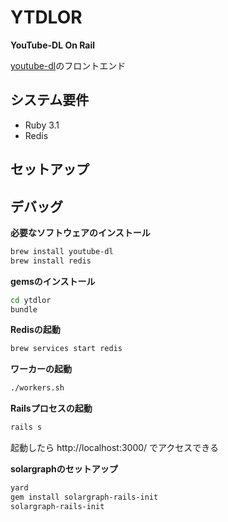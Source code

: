 # YTDLOR

**YouTube-DL On Rail**

[youtube-dl](https://github.com/ytdl-org/youtube-dl)のフロントエンド


## システム要件

- Ruby 3.1
- Redis

## セットアップ


## デバッグ

**必要なソフトウェアのインストール**

```sh
brew install youtube-dl
brew install redis
```

**gemsのインストール**

```sh
cd ytdlor
bundle
```

**Redisの起動**

```sh
brew services start redis
```

**ワーカーの起動**

```sh
./workers.sh
```

**Railsプロセスの起動**

```sh
rails s
```

起動したら http://localhost:3000/ でアクセスできる

**solargraphのセットアップ**

```sh
yard
gem install solargraph-rails-init
solargraph-rails-init
```
